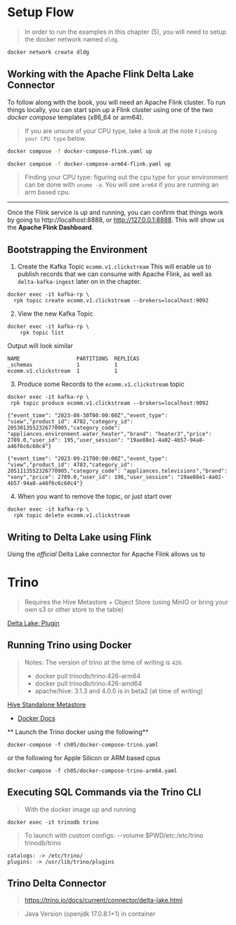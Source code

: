 # Setup Flow
> In order to run the examples in this chapter (5), you will need to setup the docker network named `dldg`.

~~~bash
docker network create dldg
~~~

## Working with the Apache Flink Delta Lake Connector
To follow along with the book, you will need an Apache Flink cluster. To run things locally, you can start spin up a Flink cluster using one of the two _docker compose_ templates (x86_64 or arm64). 
> If you are unsure of your CPU type, take a look at the note `Finding your CPU type` below.

~~~bash
docker compose -f docker-compose-flink.yaml up
~~~

~~~bash
docker compose -f docker-compose-arm64-flink.yaml up 
~~~

> Finding your CPU type: figuring out the cpu type for your environment can be done with `uname -a`. You will see `arm64` if you are running an arm based cpu.

---

Once the Flink service is up and running, you can confirm that things work by going to http://localhost:8888, or http://127.0.0.1:8888. 
This will show us the **Apache Flink Dashboard**.

## Bootstrapping the Environment

1. Create the Kafka Topic `ecomm.v1.clickstream`
This will enable us to publish records that we can consume with Apache Flink, as well as `delta-kafka-ingest` later on in the chapter.

~~~
docker exec -it kafka-rp \
  rpk topic create ecomm.v1.clickstream --brokers=localhost:9092
~~~

2. View the new Kafka Topic
~~~
docker exec -it kafka-rp \
    rpk topic list
~~~

Output will look similar
~~~
NAME                  PARTITIONS  REPLICAS
_schemas              1           1
ecomm.v1.clickstream  1           1
~~~

3. Produce some Records to the `ecomm.v1.clickstream` topic
~~~
docker exec -it kafka-rp \
 rpk topic produce ecomm.v1.clickstream --brokers=localhost:9092
~~~

```
{"event_time": "2023-08-30T00:00:00Z","event_type": "view","product_id": 4782,"category_id": 2053013552326770905,"category_code": "appliances.environment.water_heater","brand": "heater3","price": 2789.0,"user_id": 195,"user_session": "19ae88e1-4a02-4b57-94a8-a46f6c6c60c4"}
```
```
{"event_time": "2023-09-21T00:00:00Z","event_type": "view","product_id": 4783,"category_id": 2051113552326770905,"category_code": "appliances.televisions","brand": "sony","price": 2789.0,"user_id": 196,"user_session": "19ae88e1-4a02-4b57-94a8-a46f6c6c60c4"}
```

4. When you want to remove the topic, or just start over
```
docker exec -it kafka-rp \
  rpk topic delete ecomm.v1.clickstream
```

## Writing to Delta Lake using Flink
Using the _official_ Delta Lake connector for Apache Flink allows us to 


# Trino
> Requires the Hive Metastore + Object Store (using MinIO or bring your own s3 or other store to the table)

[Delta Lake: Plugin](https://github.com/trinodb/trino/tree/426/plugin/trino-delta-lake)


## Running Trino using Docker

> Notes: The version of trino at the time of writing is `426`.
> * docker pull trinodb/trino:426-arm64
> * docker pull trinodb/trino:426-amd64
> * apache/hive: 3.1.3 and 4.0.0 is in beta2 (at time of writing)

[Hive Standalone Metastore](https://hub.docker.com/r/apache/hive)

* [Docker Docs](https://trino.io/docs/current/installation/containers.html)

** Launch the Trino docker using the following**
```
docker-compose -f ch05/docker-compose-trino.yaml
```
or the following for Apple Silicon or ARM based cpus
```
docker-compose -f ch05/docker-compose-trino-arm64.yaml
```

## Executing SQL Commands via the Trino CLI
> With the docker image up and running

```
docker exec -it trinodb trino
```

> To launch with custom configs: --volume $PWD/etc:/etc/trino trinodb/trino

```
catalogs: -> /etc/trino/
plugins: -> /usr/lib/trino/plugins
```

## Trino Delta Connector
> https://trino.io/docs/current/connector/delta-lake.html

> Java Version (openjdk 17.0.8.1+1) in container

